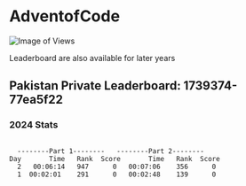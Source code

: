 




# AdventofCode

![Image of Views](https://github.com/SohaibAamir28/AdventOfCode2024/day1.png)

Leaderboard are also available for later years
## Pakistan Private Leaderboard: 1739374-77ea5f22

### 2024 Stats
```

  --------Part 1--------   --------Part 2--------
Day       Time   Rank  Score       Time   Rank  Score
  2   00:06:14   947      0   00:07:06    356      0
  1  00:02:01    291      0   00:02:48    139      0
 

```
